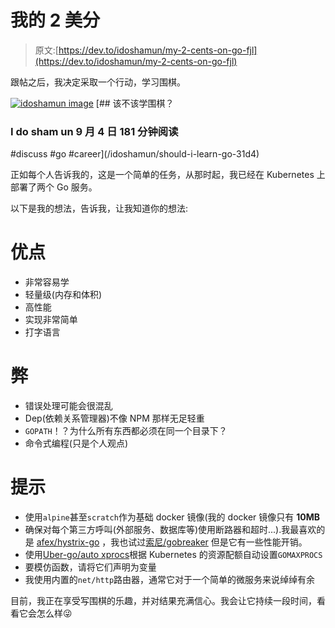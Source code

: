 # 我的 2 美分

> 原文:[https://dev.to/idoshamun/my-2-cents-on-go-fjl](https://dev.to/idoshamun/my-2-cents-on-go-fjl)

跟帖之后，我决定采取一个行动，学习围棋。

[![idoshamun image](../Images/a252ba36af372342be548b27806e13a6.png)](/idoshamun) [## 该不该学围棋？

### I do sham un 9 月 4 日 181 分钟阅读

#discuss #go #career](/idoshamun/should-i-learn-go-31d4)

正如每个人告诉我的，这是一个简单的任务，从那时起，我已经在 Kubernetes 上部署了两个 Go 服务。

以下是我的想法，告诉我，让我知道你的想法:

# [](#pros)优点

*   非常容易学
*   轻量级(内存和体积)
*   高性能
*   实现非常简单
*   打字语言

# [](#cons)弊

*   错误处理可能会很混乱
*   Dep(依赖关系管理器)不像 NPM 那样无足轻重
*   `GOPATH`！？为什么所有东西都必须在同一个目录下？
*   命令式编程(只是个人观点)

# [](#tips)提示

*   使用`alpine`甚至`scratch`作为基础 docker 镜像(我的 docker 镜像只有 **10MB**
*   确保对每个第三方呼叫(外部服务、数据库等)使用断路器和超时...).我最喜欢的是 [afex/hystrix-go](https://github.com/afex/hystrix-go) ，我也试过[索尼/gobreaker](https://github.com/sony/gobreaker) 但是它有一些性能开销。
*   使用[Uber-go/auto xprocs](https://github.com/uber-go/automaxprocs)根据 Kubernetes 的资源配额自动设置`GOMAXPROCS`
*   要模仿函数，请将它们声明为变量
*   我使用内置的`net/http`路由器，通常它对于一个简单的微服务来说绰绰有余

目前，我正在享受写围棋的乐趣，并对结果充满信心。我会让它持续一段时间，看看它会怎么样😜